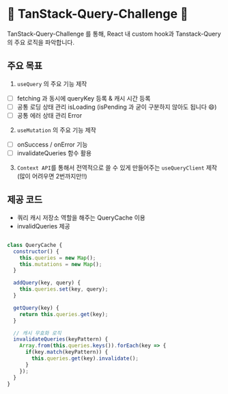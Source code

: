 # 🌴 TanStack-Query-Challenge 🌴
TanStack-Query-Challenge 를 통해, React 내 custom hook과 Tanstack-Query의 주요 로직을 파악합니다.

## 주요 목표
1. `useQuery` 의 주요 기능 제작
- [ ] fetching 과 동시에 queryKey 등록 & 캐시 시간 등록 
- [ ] 공통 로딩 상태 관리 isLoading (isPending 과 굳이 구분하지 않아도 됩니다 😄)
- [ ] 공통 에러 상태 관리 Error

2. `useMutation` 의 주요 기능 제작

- [ ] onSuccess / onError 기능
- [ ] invalidateQueries 함수 활용 

3. `Context API`를 통해서 전역적으로 쓸 수 있게 만들어주는 `useQueryClient` 제작 (많이 어려우면 2번까지만!!)

## 제공 코드
- 쿼리 캐시 저장소 역할을 해주는 QueryCache 이용
- invalidQueries 제공
```javascript

class QueryCache {
  constructor() {
    this.queries = new Map();
    this.mutations = new Map();
  }

  addQuery(key, query) {
    this.queries.set(key, query);
  }

  getQuery(key) {
    return this.queries.get(key);
  }

  // 캐시 무효화 로직
  invalidateQueries(keyPattern) {
    Array.from(this.queries.keys()).forEach(key => {
      if(key.match(keyPattern)) {
        this.queries.get(key).invalidate();
      }
    });
  }
}

```

## 
